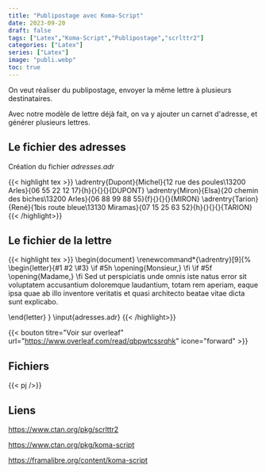 ```yaml
---
title: "Publipostage avec Koma-Script"
date: 2023-09-20
draft: false
tags: ["Latex","Koma-Script","Publipostage","scrlttr2"]
categories: ["Latex"]
series: ["Latex"]
image: "publi.webp"
toc: true
---
```

On veut réaliser du publipostage, envoyer la même lettre à plusieurs destinataires.

Avec notre modèle de lettre déjà fait, on va y ajouter un carnet d'adresse, et générer plusieurs lettres.

<!--more-->

## Le fichier des adresses

Création du fichier *adresses.adr*

{{< highlight tex >}}
\adrentry{Dupont}{Michel}{12 rue des poules\\13200 Arles}{06 55 22 12 17}{h}{}{}{}{DUPONT}
\adrentry{Miron}{Elsa}{20 chemin des biches\\13200 Arles}{06 88 99 88 55}{f}{}{}{}{MIRON}
\adrentry{Tarion}{René}{1bis route bleue\\13130 Miramas}{07 15 25 63 52}{h}{}{}{}{TARION}
{{< /highlight>}}



## Le fichier de la lettre

{{< highlight tex >}}
\begin{document}
\renewcommand*{\adrentry}[9]{%
\begin{letter}{#1 #2 \\#3}
    \if #5h \opening{Monsieur,} \fi
    \if #5f \opening{Madame,} \fi
Sed ut perspiciatis unde omnis iste natus error sit voluptatem accusantium doloremque laudantium, totam rem aperiam, eaque ipsa quae ab illo inventore veritatis et quasi architecto beatae vitae dicta sunt explicabo. 

\end{letter}
}
\input{adresses.adr}
{{< /highlight>}}


{{< bouton titre="Voir sur overleaf" url="https://www.overleaf.com/read/qbpwtcssrqhk" icone="forward" >}}


## Fichiers
{{< pj />}}

## Liens
https://www.ctan.org/pkg/scrlttr2

https://www.ctan.org/pkg/koma-script

https://framalibre.org/content/koma-script






